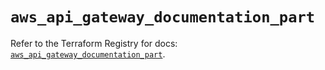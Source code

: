 # `aws_api_gateway_documentation_part`

Refer to the Terraform Registry for docs: [`aws_api_gateway_documentation_part`](https://registry.terraform.io/providers/hashicorp/aws/6.13.0/docs/resources/api_gateway_documentation_part).
